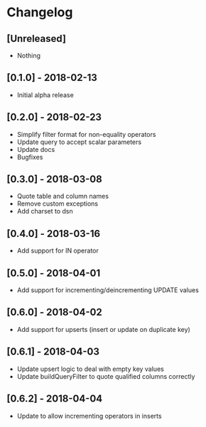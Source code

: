 # Changelog

## [Unreleased]
- Nothing

## [0.1.0] - 2018-02-13
- Initial alpha release

## [0.2.0] - 2018-02-23
- Simplify filter format for non-equality operators
- Update query to accept scalar parameters 
- Update docs
- Bugfixes

## [0.3.0] - 2018-03-08
- Quote table and column names
- Remove custom exceptions
- Add charset to dsn

## [0.4.0] - 2018-03-16
- Add support for IN operator

## [0.5.0] - 2018-04-01
- Add support for incrementing/deincrementing UPDATE values

## [0.6.0] - 2018-04-02
- Add support for upserts (insert or update on duplicate key)

## [0.6.1] - 2018-04-03
- Update upsert logic to deal with empty key values
- Update buildQueryFilter to quote qualified columns correctly

## [0.6.2] - 2018-04-04
- Update to allow incrementing operators in inserts
